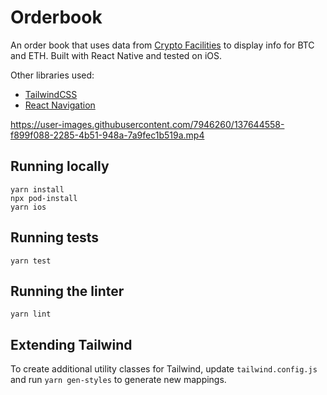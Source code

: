 # Orderbook

An order book that uses data from [Crypto Facilities](cryptofacilities.com) to display info for BTC and ETH. Built with React Native and tested on iOS.

Other libraries used:

- [TailwindCSS](https://github.com/jaredh159/tailwind-react-native-classnames)
- [React Navigation](https://reactnavigation.org/docs/getting-started)

https://user-images.githubusercontent.com/7946260/137644558-f899f088-2285-4b51-948a-7a9fec1b519a.mp4

## Running locally
```
yarn install
npx pod-install
yarn ios
```

## Running tests
```
yarn test
```

## Running the linter
```
yarn lint
```

## Extending Tailwind
To create additional utility classes for Tailwind, update `tailwind.config.js` and run `yarn gen-styles` to generate new mappings.
